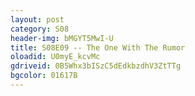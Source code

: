 ```yaml
---
layout: post 
category: S08 
header-img: bMGYT5MwI-U 
title: S08E09 -- The One With The Rumor 
oloadid: U0myE_kcvMc 
gdriveid: 0B5Whx3bISzC5dEdkbzdhV3ZtTTg 
bgcolor: 01617B
--- 
```

<!--more--> 
